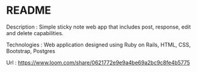 # README

Description       :  Simple sticky note web app that includes post, response, edit and delete capabilities. 

Technologies      :  Web application designed using Ruby on Rails, HTML, CSS, Bootstrap, Postgres

Url               :  https://www.loom.com/share/0621772e9e9a4be69a2bc9c8fe4b5775
